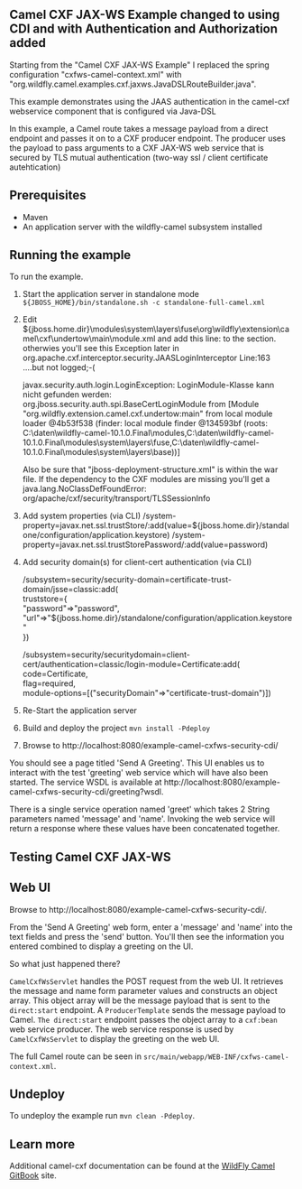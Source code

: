 Camel CXF JAX-WS Example changed to using CDI and with Authentication and Authorization added
------------------------

Starting from the "Camel CXF JAX-WS Example" I replaced the spring configuration "cxfws-camel-context.xml" with "org.wildfly.camel.examples.cxf.jaxws.JavaDSLRouteBuilder.java". 

This example demonstrates using the JAAS authentication in the camel-cxf webservice component that is configured via Java-DSL

In this example, a Camel route takes a message payload from a direct endpoint and passes it on to a CXF producer endpoint. The producer uses the payload
to pass arguments to a CXF JAX-WS web service that is secured by TLS mutual authentication (two-way ssl / client certificate autehtication)

Prerequisites
-------------

* Maven
* An application server with the wildfly-camel subsystem installed

Running the example
-------------------

To run the example.

1. Start the application server in standalone mode `${JBOSS_HOME}/bin/standalone.sh -c standalone-full-camel.xml`
2. Edit ${jboss.home.dir}\modules\system\layers\fuse\org\wildfly\extension\camel\cxf\undertow\main\module.xml
	and add this line:
		<module name="org.picketbox" />
	to the <dependencies> section. otherwies you'll see this Exception later in org.apache.cxf.interceptor.security.JAASLoginInterceptor Line:163 ....but not logged;-(
	
	javax.security.auth.login.LoginException: LoginModule-Klasse kann nicht gefunden werden: org.jboss.security.auth.spi.BaseCertLoginModule from [Module "org.wildfly.extension.camel.cxf.undertow:main" from local module loader @4b53f538 (finder: local module finder @134593bf (roots: C:\daten\wildfly-camel-10.1.0.Final\modules,C:\daten\wildfly-camel-10.1.0.Final\modules\system\layers\fuse,C:\daten\wildfly-camel-10.1.0.Final\modules\system\layers\base))]
	
	
	Also be sure that "jboss-deployment-structure.xml" is within the war file.
	If the dependency to the CXF modules are missing you'll get a
		java.lang.NoClassDefFoundError: org/apache/cxf/security/transport/TLSSessionInfo
	
	
3. Add system properties (via CLI)
	/system-property=javax.net.ssl.trustStore/:add(value=${jboss.home.dir}/standalone/configuration/application.keystore)
	/system-property=javax.net.ssl.trustStorePassword/:add(value=password)
4. Add security domain(s) for client-cert authentication (via CLI)
	
	/subsystem=security/security-domain=certificate-trust-domain/jsse=classic:add( \
	truststore={ \
	"password"=>"password", \
	"url"=>"${jboss.home.dir}\/standalone\/configuration\/application.keystore" \
	})
	
	/subsystem=security/securitydomain=client-cert/authentication=classic/login-module=Certificate:add( \
	code=Certificate, \
	flag=required, \
	module-options=[("securityDomain"=>"certificate-trust-domain")])
	
	
5. Re-Start the application server 
6. Build and deploy the project `mvn install -Pdeploy`
7. Browse to http://localhost:8080/example-camel-cxfws-security-cdi/

You should see a page titled 'Send A Greeting'. This UI enables us to interact with the test 'greeting' web service which will have also been
started. The service WSDL is available at http://localhost:8080/example-camel-cxfws-security-cdi/greeting?wsdl.

There is a single service operation named 'greet' which takes 2 String parameters named 'message' and 'name'. Invoking the web service will return
a response where these values have been concatenated together.

Testing Camel CXF JAX-WS
------------------------

Web UI
------

Browse to http://localhost:8080/example-camel-cxfws-security-cdi/.

From the 'Send A Greeting' web form, enter a 'message' and 'name' into the text fields and press the 'send' button. You'll then
see the information you entered combined to display a greeting on the UI.

So what just happened there?

`CamelCxfWsServlet` handles the POST request from the web UI. It retrieves the message and name form parameter values and constructs an
object array. This object array will be the message payload that is sent to the `direct:start` endpoint. A `ProducerTemplate`
sends the message payload to Camel. `The direct:start` endpoint passes the object array to a `cxf:bean` web service producer. 
The web service response is used by `CamelCxfWsServlet` to display the greeting on the web UI.

The full Camel route can be seen in `src/main/webapp/WEB-INF/cxfws-camel-context.xml`.

## Undeploy

To undeploy the example run `mvn clean -Pdeploy`.

## Learn more

Additional camel-cxf documentation can be found at the [WildFly Camel GitBook](http://wildflyext.gitbooks.io/wildfly-camel/content/javaee/jaxws.html
) site.
